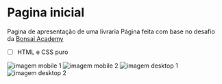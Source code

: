 # Pagina inicial
 Pagina de apresentação de uma livraria
 Página feita com base no desafio da [Bonsai Academy](https://www.bonsaiacademy.com.br/desafios/front-end/nv1-1.html)
 
 -[ ] HTML e CSS puro
 
 ![imagem mobile 1](https://github.com/luizlopes12/Pagina-de-apresentacao/blob/main/Screenshot_39.png)
 ![imagem mobile 2](https://github.com/luizlopes12/Pagina-de-apresentacao/blob/main/Screenshot_38.png)
 ![imagem desktop 1](https://github.com/luizlopes12/Pagina-de-apresentacao/blob/main/Screenshot_41.png)
 ![imagem desktop 2](https://github.com/luizlopes12/Pagina-de-apresentacao/blob/main/Screenshot_42.png)

